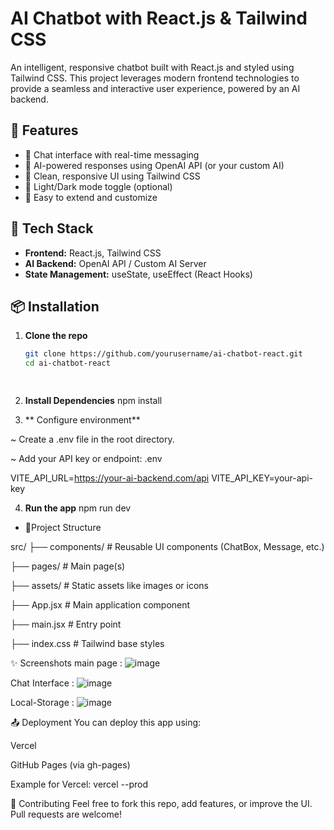 # AI Chatbot with React.js & Tailwind CSS

An intelligent, responsive chatbot built with React.js and styled using Tailwind CSS. This project leverages modern frontend technologies to provide a seamless and interactive user experience, powered by an AI backend.

## 🚀 Features

- 💬 Chat interface with real-time messaging
- 🤖 AI-powered responses using OpenAI API (or your custom AI)
- 🎨 Clean, responsive UI using Tailwind CSS
- 🌙 Light/Dark mode toggle (optional)
- 🔧 Easy to extend and customize

## 🧰 Tech Stack

- **Frontend:** React.js, Tailwind CSS
- **AI Backend:** OpenAI API / Custom AI Server
- **State Management:** useState, useEffect (React Hooks)

## 📦 Installation

1. **Clone the repo**
   ```bash
   git clone https://github.com/yourusername/ai-chatbot-react.git
   cd ai-chatbot-react

  

2. **Install Dependencies**
 npm install

3. ** Configure environment**

~ Create a .env file in the root directory.

~ Add your API key or endpoint:
.env
 
VITE_API_URL=https://your-ai-backend.com/api
VITE_API_KEY=your-api-key

4. **Run the app**
npm run dev


- 🔧Project Structure

src/
├── components/         # Reusable UI components (ChatBox, Message, etc.)

├── pages/              # Main page(s)

├── assets/             # Static assets like images or icons

├── App.jsx             # Main application component

├── main.jsx            # Entry point

├── index.css           # Tailwind base styles


✨ Screenshots
 main page : ![image](https://github.com/user-attachments/assets/cd82cbb6-9f76-4327-8b02-08f865fc92fb)
 
 Chat Interface : ![image](https://github.com/user-attachments/assets/63708bb5-ae6b-4717-aa04-4b1cb10db05c)
 
 Local-Storage : ![image](https://github.com/user-attachments/assets/7e19a7b3-acb5-4144-94d2-7d067319b3da)


📤 Deployment
You can deploy this app using:

Vercel

GitHub Pages (via gh-pages)

Example for Vercel: vercel --prod

🙌 Contributing
Feel free to fork this repo, add features, or improve the UI. Pull requests are welcome!
